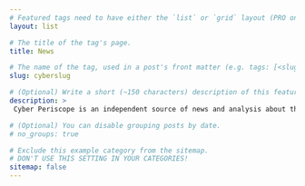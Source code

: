 ```yaml
---
# Featured tags need to have either the `list` or `grid` layout (PRO only).
layout: list

# The title of the tag's page.
title: News

# The name of the tag, used in a post's front matter (e.g. tags: [<slug>]).
slug: cyberslug

# (Optional) Write a short (~150 characters) description of this featured tag.
description: >
 Cyber Periscope is an independent source of news and analysis about the cybersecurity landscape, covering breaking news and threat research, malware and vulnerability analysis, long-term trends and everything in-between.

# (Optional) You can disable grouping posts by date.
# no_groups: true

# Exclude this example category from the sitemap.
# DON'T USE THIS SETTING IN YOUR CATEGORIES!
sitemap: false
---
```

